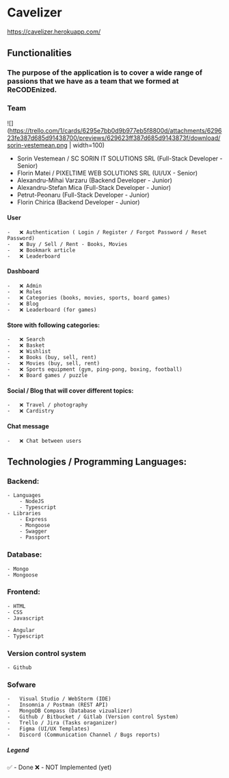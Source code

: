 # Cavelizer

https://cavelizer.herokuapp.com/

## Functionalities

### The purpose of the application is to cover a wide range of passions that we have as a team that we formed at ReCODEnized.

### Team

![](https://trello.com/1/cards/6295e7bb0d9b977eb5f8800d/attachments/629623fe387d685d91438700/previews/629623ff387d685d9143873f/download/sorin-vestemean.png | width=100)

- Sorin Vestemean / SC SORIN IT SOLUTIONS SRL (Full-Stack Developer - Senior)
- Florin Matei / PIXELTIME WEB SOLUTIONS SRL (UI/UX - Senior)
- Alexandru-Mihai Varzaru (Backend Developer - Junior)
- Alexandru-Stefan Mica (Full-Stack Developer - Junior)
- Petrut-Peonaru (Full-Stack Developer - Junior)
- Florin Chirica (Backend Developer - Junior)

#### User

    -   ❌ Authentication ( Login / Register / Forgot Password / Reset Password)
    -   ❌ Buy / Sell / Rent - Books, Movies
    -   ❌ Bookmark article
    -   ❌ Leaderboard

#### Dashboard

    -   ❌ Admin
    -   ❌ Roles
    -   ❌ Categories (books, movies, sports, board games)
    -   ❌ Blog
    -   ❌ Leaderboard (for games)

#### Store with following categories:

    -   ❌ Search
    -   ❌ Basket
    -   ❌ Wishlist
    -   ❌ Books (buy, sell, rent)
    -   ❌ Movies (buy, sell, rent)
    -   ❌ Sports equipment (gym, ping-pong, boxing, football)
    -   ❌ Board games / puzzle

#### Social / Blog that will cover different topics:

    -   ❌ Travel / photography
    -   ❌ Cardistry

#### Chat message

    -   ❌ Chat between users

## Technologies / Programming Languages:

### Backend:

    - Languages
        - NodeJS
        - Typescript
    - Libraries
        - Express
        - Mongoose
        - Swagger
        - Passport

### Database:

    - Mongo
    - Mongoose

### Frontend:

    - HTML
    - CSS
    - Javascript

    - Angular
    - Typescript

### Version control system

    - Github

### Sofware

    -   Visual Studio / WebStorm (IDE)
    -   Insomnia / Postman (REST API)
    -   MongoDB Compass (Database vizualizer)
    -   Github / Bitbucket / Gitlab (Version control System)
    -   Trello / Jira (Tasks oraganizer)
    -   Figma (UI/UX Templates)
    -   Discord (Communication Channel / Bugs reports)

##### Legend

✅ - Done
❌ - NOT Implemented (yet)
